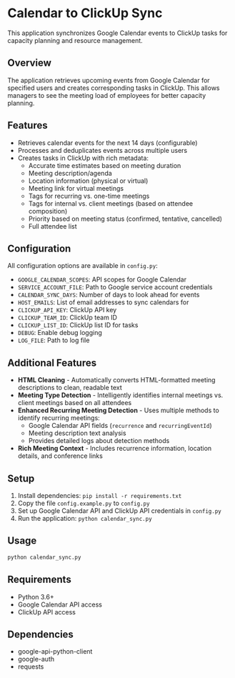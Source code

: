 # Calendar to ClickUp Sync

This application synchronizes Google Calendar events to ClickUp tasks for capacity planning and resource management.

## Overview

The application retrieves upcoming events from Google Calendar for specified users and creates corresponding tasks in ClickUp. This allows managers to see the meeting load of employees for better capacity planning.

## Features

- Retrieves calendar events for the next 14 days (configurable)
- Processes and deduplicates events across multiple users
- Creates tasks in ClickUp with rich metadata:
  - Accurate time estimates based on meeting duration
  - Meeting description/agenda
  - Location information (physical or virtual)
  - Meeting link for virtual meetings
  - Tags for recurring vs. one-time meetings
  - Tags for internal vs. client meetings (based on attendee composition)
  - Priority based on meeting status (confirmed, tentative, cancelled)
  - Full attendee list

## Configuration

All configuration options are available in `config.py`:

- `GOOGLE_CALENDAR_SCOPES`: API scopes for Google Calendar
- `SERVICE_ACCOUNT_FILE`: Path to Google service account credentials
- `CALENDAR_SYNC_DAYS`: Number of days to look ahead for events
- `HOST_EMAILS`: List of email addresses to sync calendars for
- `CLICKUP_API_KEY`: ClickUp API key
- `CLICKUP_TEAM_ID`: ClickUp team ID
- `CLICKUP_LIST_ID`: ClickUp list ID for tasks
- `DEBUG`: Enable debug logging
- `LOG_FILE`: Path to log file

## Additional Features

- **HTML Cleaning** - Automatically converts HTML-formatted meeting descriptions to clean, readable text
- **Meeting Type Detection** - Intelligently identifies internal meetings vs. client meetings based on all attendees
- **Enhanced Recurring Meeting Detection** - Uses multiple methods to identify recurring meetings:
  - Google Calendar API fields (`recurrence` and `recurringEventId`)
  - Meeting description text analysis
  - Provides detailed logs about detection methods
- **Rich Meeting Context** - Includes recurrence information, location details, and conference links

## Setup

1. Install dependencies: `pip install -r requirements.txt`
2. Copy the file `config.example.py` to `config.py`
2. Set up Google Calendar API and ClickUp API credentials in `config.py`
3. Run the application: `python calendar_sync.py`

## Usage

```bash
python calendar_sync.py
```

## Requirements

- Python 3.6+
- Google Calendar API access
- ClickUp API access

## Dependencies

- google-api-python-client
- google-auth
- requests

